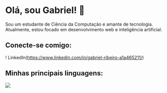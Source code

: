 # Olá, sou Gabriel! 👋

Sou um estudante de Ciência da Computação e amante de tecnologia. Atualmente, estou focado em desenvolvimento web e inteligência artificial.

## Conecte-se comigo:
! LinkedIn(https://www.linkedin.com/in/gabriel-ribeiro-a1a465211/)
## Minhas principais linguagens:
<img src="https://github-readme-stats.vercel.app/api/top-langs/?username=GabrielRibeiroRodrigues&langs_count=12&count_private=true&layout=compact&hide=Jupyter%20Notebook&theme=transparent&hide_border=true"/>
